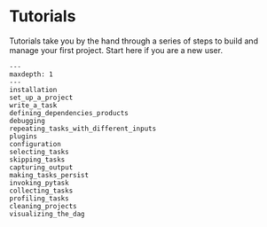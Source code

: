# Tutorials

Tutorials take you by the hand through a series of steps to build and manage your first
project. Start here if you are a new user.

```{toctree}
---
maxdepth: 1
---
installation
set_up_a_project
write_a_task
defining_dependencies_products
debugging
repeating_tasks_with_different_inputs
plugins
configuration
selecting_tasks
skipping_tasks
capturing_output
making_tasks_persist
invoking_pytask
collecting_tasks
profiling_tasks
cleaning_projects
visualizing_the_dag
```
